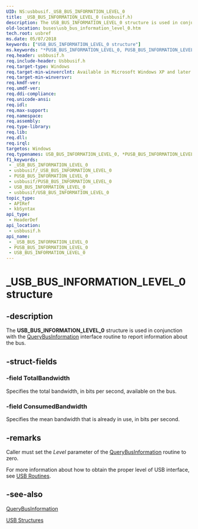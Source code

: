 ```yaml
---
UID: NS:usbbusif._USB_BUS_INFORMATION_LEVEL_0
title: _USB_BUS_INFORMATION_LEVEL_0 (usbbusif.h)
description: The USB_BUS_INFORMATION_LEVEL_0 structure is used in conjunction with the QueryBusInformation interface routine to report information about the bus.
old-location: buses\usb_bus_information_level_0.htm
tech.root: usbref
ms.date: 05/07/2018
keywords: ["USB_BUS_INFORMATION_LEVEL_0 structure"]
ms.keywords: "*PUSB_BUS_INFORMATION_LEVEL_0, PUSB_BUS_INFORMATION_LEVEL_0, PUSB_BUS_INFORMATION_LEVEL_0 structure pointer [Buses], USB_BUS_INFORMATION_LEVEL_0, USB_BUS_INFORMATION_LEVEL_0 structure [Buses], _USB_BUS_INFORMATION_LEVEL_0, buses.usb_bus_information_level_0, usbbusif/PUSB_BUS_INFORMATION_LEVEL_0, usbbusif/USB_BUS_INFORMATION_LEVEL_0, usbstrct_19a2e4ab-663a-4cb9-b21c-182d1de11b68.xml"
req.header: usbbusif.h
req.include-header: Usbbusif.h
req.target-type: Windows
req.target-min-winverclnt: Available in Microsoft Windows XP and later operating systems.
req.target-min-winversvr: 
req.kmdf-ver: 
req.umdf-ver: 
req.ddi-compliance: 
req.unicode-ansi: 
req.idl: 
req.max-support: 
req.namespace: 
req.assembly: 
req.type-library: 
req.lib: 
req.dll: 
req.irql: 
targetos: Windows
req.typenames: USB_BUS_INFORMATION_LEVEL_0, *PUSB_BUS_INFORMATION_LEVEL_0
f1_keywords:
 - _USB_BUS_INFORMATION_LEVEL_0
 - usbbusif/_USB_BUS_INFORMATION_LEVEL_0
 - PUSB_BUS_INFORMATION_LEVEL_0
 - usbbusif/PUSB_BUS_INFORMATION_LEVEL_0
 - USB_BUS_INFORMATION_LEVEL_0
 - usbbusif/USB_BUS_INFORMATION_LEVEL_0
topic_type:
 - APIRef
 - kbSyntax
api_type:
 - HeaderDef
api_location:
 - usbbusif.h
api_name:
 - _USB_BUS_INFORMATION_LEVEL_0
 - PUSB_BUS_INFORMATION_LEVEL_0
 - USB_BUS_INFORMATION_LEVEL_0
---
```


# _USB_BUS_INFORMATION_LEVEL_0 structure


## -description

The <b>USB_BUS_INFORMATION_LEVEL_0</b> structure is used in conjunction with the <a href="/windows-hardware/drivers/ddi/usbbusif/nc-usbbusif-pusb_busiffn_query_bus_information">QueryBusInformation</a> interface routine to report information about the bus.

## -struct-fields

### -field TotalBandwidth

Specifies the total bandwidth, in bits per second, available on the bus.

### -field ConsumedBandwidth

Specifies the mean bandwidth that is already in use, in bits per second.

## -remarks

Caller must set the <i>Level</i> parameter of the <a href="/windows-hardware/drivers/ddi/usbbusif/nc-usbbusif-pusb_busiffn_query_bus_information">QueryBusInformation</a> routine to zero. 

For more information about how to obtain the proper level of USB interface, see <a href="/previous-versions/windows/hardware/drivers/ff540046(v=vs.85)">USB Routines</a>.

## -see-also

<a href="/windows-hardware/drivers/ddi/usbbusif/nc-usbbusif-pusb_busiffn_query_bus_information">QueryBusInformation</a>



<a href="/windows-hardware/drivers/ddi/_usbref/#structures">USB Structures</a>

